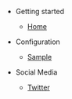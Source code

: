 <!-- _navbar.md -->

* Getting started

  * [Home](README.md)

* Configuration
  * [Sample](sample/sample.md)

* Social Media
  * [Twitter](Twitter)
  
